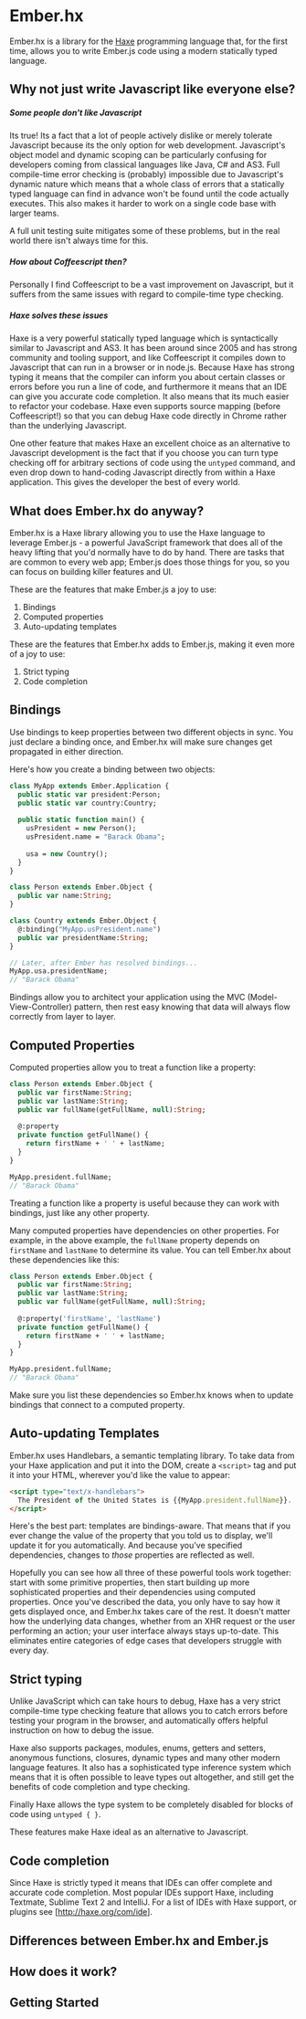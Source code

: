 # Ember.hx

Ember.hx is a library for the [Haxe](http://www.haxejs.org/) programming language that, for the first time, allows you to write Ember.js code using a modern statically typed language.

## Why not just write Javascript like everyone else?

##### Some people don't like Javascript

Its true!  Its a fact that a lot of people actively dislike or merely tolerate Javascript because its the only option for web development.  Javascript's object model and dynamic scoping can be particularly confusing for developers coming from classical languages like Java, C# and AS3.  Full compile-time error checking is (probably) impossible due to Javascript's dynamic nature which means that a whole class of errors that a statically typed language can find in advance won't be found until the code actually executes.  This also makes it harder to work on a single code base with larger teams.  

A full unit testing suite mitigates some of these problems, but in the real world there isn't always time for this.

##### How about Coffeescript then?

Personally I find Coffeescript to be a vast improvement on Javascript, but it suffers from the same issues with regard to compile-time type checking.

##### Haxe solves these issues

Haxe is a very powerful statically typed language which is syntactically similar to Javascript and AS3.  It has been around since 2005 and has strong community and tooling support, and like Coffeescript it compiles down to Javascript that can run in a browser or in node.js.  Because Haxe has strong typing it means that the compiler can inform you about certain classes or errors before you run a line of code, and furthermore it means that an IDE can give you accurate code completion.  It also means that its much easier to refactor your codebase.  Haxe even supports source mapping (before Coffeescript!) so that you can debug Haxe code directly in Chrome rather than the underlying Javascript.

One other feature that makes Haxe an excellent choice as an alternative to Javascript development is the fact that if you choose you can turn type checking off for arbitrary sections of code using the `untyped` command, and even drop down to hand-coding Javascript directly from within a Haxe application.  This gives the developer the best of every world.

## What does Ember.hx do anyway?

Ember.hx is a Haxe library allowing you to use the Haxe language to leverage Ember.js - a powerful JavaScript framework that does all of the heavy lifting that you'd normally have to do by hand. There are tasks that are common to every web app; Ember.js does those things for you, so you can focus on building killer features and UI.

These are the features that make Ember.js a joy to use:

1. Bindings
2. Computed properties
3. Auto-updating templates

These are the features that Ember.hx adds to Ember.js, making it even more of a joy to use:

1. Strict typing
2. Code completion

## Bindings

Use bindings to keep properties between two different objects in sync. You just declare a binding once, and Ember.hx will make sure changes get propagated in either direction.

Here's how you create a binding between two objects:
```haxe
class MyApp extends Ember.Application {
  public static var president:Person;
  public static var country:Country;
  
  public static function main() {
    usPresident = new Person();
    usPresident.name = "Barack Obama";
    
    usa = new Country();
  }
}

class Person extends Ember.Object {
  public var name:String;
}

class Country extends Ember.Object {
  @:binding("MyApp.usPresident.name")
  public var presidentName:String;
}

// Later, after Ember has resolved bindings...
MyApp.usa.presidentName;
// "Barack Obama"
```

Bindings allow you to architect your application using the MVC (Model-View-Controller) pattern, then rest easy knowing that data will always flow correctly from layer to layer.

## Computed Properties

Computed properties allow you to treat a function like a property:

```haxe
class Person extends Ember.Object {
  public var firstName:String;
  public var lastName:String;
  public var fullName(getFullName, null):String;
  
  @:property
  private function getFullName() {
    return firstName + ' ' + lastName;
  }
}

MyApp.president.fullName;
// "Barack Obama"
```

Treating a function like a property is useful because they can work with bindings, just like any other property.

Many computed properties have dependencies on other properties. For example, in the above example, the `fullName` property depends on `firstName` and `lastName` to determine its value. You can tell Ember.hx about these dependencies like this:

```haxe
class Person extends Ember.Object {
  public var firstName:String;
  public var lastName:String;
  public var fullName(getFullName, null):String;
  
  @:property('firstName', 'lastName')
  private function getFullName() {
    return firstName + ' ' + lastName;
  }
}

MyApp.president.fullName;
// "Barack Obama"
```

Make sure you list these dependencies so Ember.hx knows when to update bindings that connect to a computed property.

## Auto-updating Templates

Ember.hx uses Handlebars, a semantic templating library. To take data from your Haxe application and put it into the DOM, create a `<script>` tag and put it into your HTML, wherever you'd like the value to appear:

``` html
<script type="text/x-handlebars">
  The President of the United States is {{MyApp.president.fullName}}.
</script>
```

Here's the best part: templates are bindings-aware. That means that if you ever change the value of the property that you told us to display, we'll update it for you automatically. And because you've specified dependencies, changes to *those* properties are reflected as well.

Hopefully you can see how all three of these powerful tools work together: start with some primitive properties, then start building up more sophisticated properties and their dependencies using computed properties. Once you've described the data, you only have to say how it gets displayed once, and Ember.hx takes care of the rest. It doesn't matter how the underlying data changes, whether from an XHR request or the user performing an action; your user interface always stays up-to-date. This eliminates entire categories of edge cases that developers struggle with every day.

## Strict typing

Unlike JavaScript which can take hours to debug, Haxe has a very strict compile-time type checking feature that allows you to catch errors before testing your program in the browser, and automatically offers helpful instruction on how to debug the issue.

Haxe also supports packages, modules, enums, getters and setters, anonymous functions, closures, dynamic types and many other modern language features.  It also has a sophisticated type inference system which means that it is often possible to leave types out altogether, and still get the benefits of code completion and type checking.

Finally Haxe allows the type system to be completely disabled for blocks of code using `untyped { }`.

These features make Haxe ideal as an alternative to Javascript.

## Code completion

Since Haxe is strictly typed it means that IDEs can offer complete and accurate code completion.  Most popular IDEs support Haxe, including Textmate, Sublime Text 2 and IntelliJ.  For a list of IDEs with Haxe support, or plugins see [http://haxe.org/com/ide].

## Differences between Ember.hx and Ember.js

## How does it work?

## Getting Started
